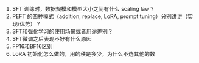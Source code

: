 1. SFT 训练时，数据规模和模型大小之间有什么 scaling law？  
2. PEFT 的四种模式（addition, replace, LoRA, prompt tuning）分别讲讲（实现/优势）？  
3. SFT和强化学习的使用场景或者用途差别？  
4. SFT微调之后表现不好有什么原因  
5. FP16和BF16区别
6. LoRA 初始化怎么做的，用的秩是多少，为什么不选其他的数